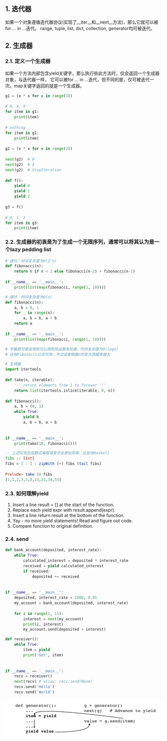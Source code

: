 ## 1. 迭代器
如果一个对象遵循迭代器协议(实现了\__iter__和\__next__方法)，那么它就可以被for ... in ...迭代。
range, tuple, list, dict, collection, generator均可被迭代。

## 2. 生成器
### 2.1. 定义一个生成器
如果一个方法内部包含yield关键字，那么执行些此方法时，仅会返回一个生成器对象，与迭代器一样，
它可以被for ... in ...迭代，但不同的是，仅可被迭代一次。map关键字返回的就是一个生成器。

```python
g1 = (x * x for x in range(3))

# 0, 4, 9
for item in g1:
    print(item)

# nothing
for item in g1:
    print(item)

g2 = (x * x for x in range(2))

next(g2)  # 0
next(g2)  # 4
next(g2)  # StopIteration

def f():
    yield 0
    yield 1
    yield 2

g3 = f()

# 0, 1, 2
for item in g3:
    print(item)
```

### 2.2. 生成器的初衷是为了生成一个无限序列，通常可以将其认为是一个lazy pedding list
```python
# 递归：时间复杂度为O(2^n)
def fibonacci(n):
    return n if n < 2 else fibonacci(n-2) + fibonacci(n-1)

if __name__ == '__main__':
    print(list(map(fibonacci, range(1, 10))))
```

```python
# 循环：时间复杂度为O(n)
def fibonacci(n):
    a, b = 0, 1
    for _ in range(n):
        a, b = b, a + b
    return a

if __name__ == '__main__':
    print(list(map(fibonacci, range(1, 10))))
```

```python
# 学霸君可能会想到可以用矩阵运算来加速，时间复杂度为O(logn)
# 还有Fibonacci公式可用，不过误差随着n的变大而越来越大
```

```python
# 生成器
import itertools

def take(n, iterable):
    ''' return elements from 1 to forever '''
    return list(itertools.islice(iterable, 0, n))

def fibonacci():
    a, b = (0, 1)
    while True:
        yield b
        a, b = b, a + b


if __name__ == '__main__':
    print(take(10, fibonacci()))
```

```haskell
-- 上述实现在函数式编程语言中会更加简单，比如说Haskell
fibs :: [Int]
fibs = 1 : 1 : zipWith (+) fibs (tail fibs)

Prelude> take 10 fibs
[1,1,2,3,5,8,13,21,34,55]
```


### 2.3. 如何理解yield
1. Insert a line result = [] at the start of the function.
2. Replace each yield expr with result.append(expr).
3. Insert a line return result at the bottom of the function.
4. Yay - no more yield statements! Read and figure out code.
5. Compare function to original definition.


### 2.4. send
```python
def bank_account(deposited, interest_rate):
    while True:
        calculated_interest = deposited * interest_rate 
        received = yield calculated_interest
        if received:
            deposited += received


if __name__ == '__main__':
    deposited, interest_rate = 1000, 0.05
    my_account = bank_account(deposited, interest_rate)

    for i in range(1, 11):
        interest = next(my_account)
        print(i, interest)
        my_account.send(deposited + interest)
```

```python
def receiver():
    while True:
        item = yield
        print('Got', item)


if __name__ == '__main__':
    recv = receiver()
    next(recv) # alias: recv.send(None)
    recv.send('Hello')
    recv.send('World')
```

![](https://github.com/cf95a728f034df41e0d664c2290dd21a/python/blob/master/images/yield_send.png)

